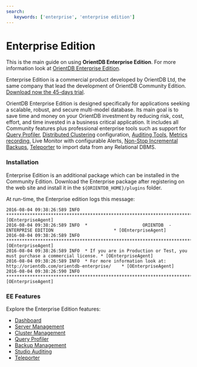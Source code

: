 ```yaml
---
search:
   keywords: ['enterprise', 'enterprise edition']
---
```


# Enterprise Edition

This is the main guide on using <b>OrientDB Enterprise Edition</b>. For more information look at [OrientDB Enterprise Edition](http://orientdb.com/enterprise.htm).

Enterprise Edition is a commercial product developed by OrientDB Ltd, the same company that lead the development of OrientDB Community Edition. [Download now the 45-days trial](http://orientdb.com/orientdb-enterprise/#matrix).

OrientDB Enterprise Edition is designed specifically for applications seeking a scalable, robust, and secure multi-model database. Its main goal is to save time and money on your OrientDB investment by reducing risk, cost, effort, and time invested in a business critical application. It includes all Community features plus professional enterprise tools such as support for [Query Profiler](../studio/Studio-Query-Profiler.md), [Distributed Clustering](../studio/Studio-Cluster-Management.md) configuration, [Auditing Tools](../studio/Studio-Auditing.md), [Metrics recording](../studio/Studio-Server-Management.md), Live Monitor with configurable Alerts, [Non-Stop Incremental Backups](../studio/Studio-Backup-Management.md), [Teleporter](../studio/Studio-Teleporter.md) to import data from any Relational DBMS.


### Installation
Enterprise Edition is an additional package which can be installed in the Community Edition. Download the Enterprise package after registering on the web site and install it in the `${ORIENTDB_HOME}/plugins` folder.

At run-time, the Enterprise edition logs this message:

```
2016-08-04 09:38:26:589 INFO  ***************************************************************************** [OEnterpriseAgent]
2016-08-04 09:38:26:589 INFO  *                     ORIENTDB  -  ENTERPRISE EDITION                       * [OEnterpriseAgent]
2016-08-04 09:38:26:589 INFO  ***************************************************************************** [OEnterpriseAgent]
2016-08-04 09:38:26:589 INFO  * If you are in Production or Test, you must purchase a commercial license. * [OEnterpriseAgent]
2016-08-04 09:38:26:589 INFO  * For more information look at: http://orientdb.com/orientdb-enterprise/    * [OEnterpriseAgent]
2016-08-04 09:38:26:590 INFO  ***************************************************************************** [OEnterpriseAgent]
```

### EE Features

Explore the Enterprise Edition features:

* [Dashboard](../studio/Studio-Dashboard.md)
* [Server Management](../studio/Studio-Server-Management.md)
* [Cluster Management](../studio/Studio-Cluster-Management.md)
* [Query Profiler](../studio/Studio-Query-Profiler.md)
* [Backup Management](../studio/Studio-Backup-Management.md)
* [Studio Auditing](../studio/Studio-Auditing.md)
* [Teleporter](../studio/Studio-Teleporter.md)

